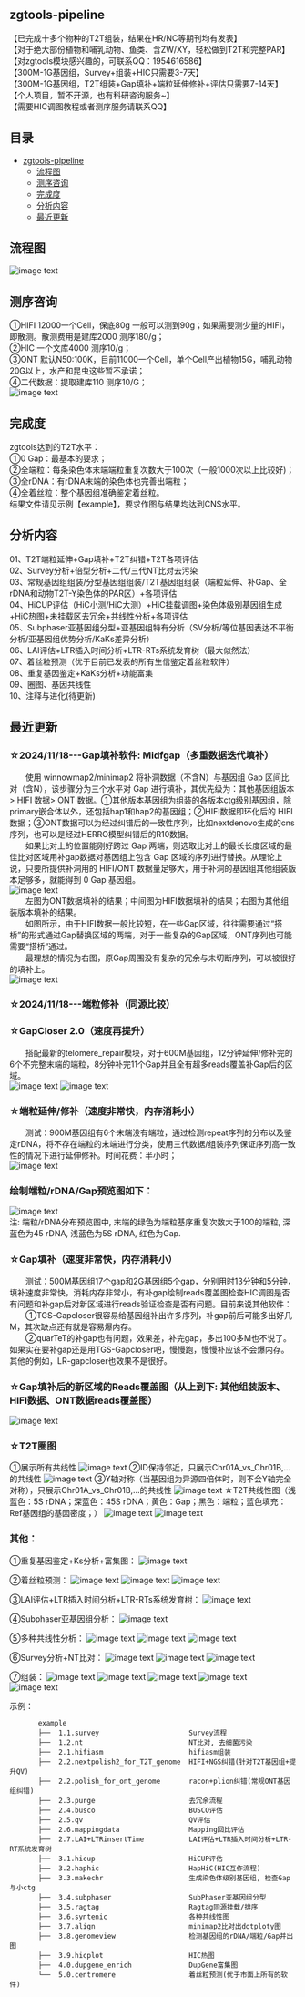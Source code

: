 ## zgtools-pipeline
【已完成十多个物种的T2T组装，结果在HR/NC等期刊均有发表】   
【对于绝大部份植物和哺乳动物、鱼类、含ZW/XY，轻松做到T2T和完整PAR】   
【对zgtools模块感兴趣的，可联系QQ：1954616586】   
【300M-1G基因组，Survey+组装+HIC只需要3-7天】   
【300M-1G基因组，T2T组装+Gap填补+端粒延伸修补+评估只需要7-14天】   
【个人项目，暂不开源，也有科研咨询服务~】  
【需要HIC调图教程或者测序服务请联系QQ】  

## 目录 

- [zgtools-pipeline](#zgtools-pipeline)
  - [流程图](#流程图)
  - [测序咨询](#测序咨询)
  - [完成度](#测序咨询)
  - [分析内容](#目前可分析的内容)
  - [最近更新 ](#最近更新 )

## 流程图
![image text](https://github.com/linyuiz/zgtools/blob/master/update_log/pipeline-flow.png)   
## 测序咨询
①HIFI 12000一个Cell，保底80g 一般可以测到90g；如果需要测少量的HIFI，即散测。散测费用是建库2000 测序180/g；   
②HIC 一个文库4000 测序10/g；   
③ONT 默认N50:100K，目前11000一个Cell，单个Cell产出植物15G，哺乳动物20G以上，水产和昆虫这些暂不承诺；   
④二代数据：提取建库110 测序10/G；   
![image text](https://github.com/linyuiz/zgtools-pipeline/blob/master/T2T%E6%B5%8B%E5%BA%8F%E7%AD%96%E7%95%A5.jpg)

## 完成度

zgtools达到的T2T水平：    
①0 Gap：最基本的要求；          
②全端粒：每条染色体末端端粒重复次数大于100次（一般1000次以上比较好)；      
③全rDNA：有rDNA末端的染色体也完善出端粒；      
④全着丝粒：整个基因组准确鉴定着丝粒。  
结果文件请见示例【example】，要求作图与结果均达到CNS水平。   

## 分析内容   
01、T2T端粒延伸+Gap填补+T2T纠错+T2T各项评估   
02、Survey分析+倍型分析+二代/三代NT比对去污染   
03、常规基因组组装/分型基因组组装/T2T基因组组装（端粒延伸、补Gap、全rDNA和动物T2T-Y染色体的PAR区）+各项评估   
04、HiCUP评估（HiC小测/HiC大测）+HiC挂载调图+染色体级别基因组生成+HiC热图+未挂载区去冗余+共线性分析+各项评估   
05、Subphaser亚基因组分型+亚基因组特有分析（SV分析/等位基因表达不平衡分析/亚基因组优势分析/KaKs差异分析）   
06、LAI评估+LTR插入时间分析+LTR-RTs系统发育树（最大似然法）   
07、着丝粒预测（优于目前已发表的所有生信鉴定着丝粒软件）   
08、重复基因鉴定+KaKs分析+功能富集   
09、圈图、基因共线性   
10、注释与进化(待更新)   

## 最近更新 
### ☆2024/11/18---Gap填补软件: Midfgap（多重数据迭代填补）  
&emsp;&emsp;使用 winnowmap2/minimap2 将补洞数据（不含N）与基因组 Gap 区间比对（含N），该步骤分为三个水平对 Gap 进行填补，其优先级为：其他基因组版本 >  HIFI 数据> ONT 数据。①其他版本基因组为组装的各版本ctg级别基因组，除primary嵌合体以外，还包括hap1和hap2的基因组；②HIFI数据即环化后的 HIFI 数据；③ONT数据可以为经过纠错后的一致性序列，比如nextdenovo生成的cns序列，也可以是经过HERRO模型纠错后的R10数据。  
&emsp;&emsp;如果比对上的位置能刚好跨过 Gap 两端，则选取比对上的最长长度区域的最佳比对区域用补gap数据对基因组上包含 Gap 区域的序列进行替换。从理论上说，只要所提供补洞用的 HIFI/ONT 数据量足够大，用于补洞的基因组其他组装版本足够多，就能得到 0 Gap 基因组。   
![image text](https://github.com/linyuiz/zgtools/blob/master/update_log/updata.24.11.18.png)   
&emsp;&emsp;左图为ONT数据填补的结果；中间图为HIFI数据填补的结果；右图为其他组装版本填补的结果。   
&emsp;&emsp;如图所示，由于HIFI数据一般比较短，在一些Gap区域，往往需要通过“搭桥”的形式通过Gap替换区域的两端，对于一些复杂的Gap区域，ONT序列也可能需要“搭桥”通过。   
&emsp;&emsp;最理想的情况为右图，原Gap周围没有复杂的冗余与未切断序列，可以被很好的填补上。   
![image text](https://github.com/linyuiz/zgtools/blob/master/update_log/updata.24.11.18-ReadsCovergae.png)   

### ☆2024/11/18---端粒修补（同源比较）  
### ☆GapCloser 2.0（速度再提升）  
&emsp;&emsp;搭配最新的telomere_repair模块，对于600M基因组，12分钟延伸/修补完的6个不完整末端的端粒，8分钟补完11个Gap并且全有超多reads覆盖补Gap后的区域。  
![image text](https://github.com/linyuiz/zgtools-pipeline/blob/master/example/9.0.Telomere_repair/allhap.png) 
![image text](https://github.com/linyuiz/zgtools-pipeline/blob/master/example/9.0.Telomere_repair/eachStream.png) 

### ☆端粒延伸/修补（速度非常快，内存消耗小）  
&emsp;&emsp;测试：900M基因组有6个末端没有端粒，通过检测repeat序列的分布以及鉴定rDNA，将不存在端粒的末端进行分类，使用三代数据/组装序列保证序列高一致性的情况下进行延伸修补。时间花费：半小时；    
![image text](https://github.com/linyuiz/zgtools-pipeline/blob/master/example/9.0.Telomere_repair/telomere_repair.png)  

### 绘制端粒/rDNA/Gap预览图如下：   
![image text](https://github.com/linyuiz/zgtools-pipeline/blob/master/example/9.0.Telomere_repair/genomeview.png)  
注: 端粒/rDNA分布预览图中, 末端的绿色为端粒基序重复次数大于100的端粒, 深蓝色为45 rDNA, 浅蓝色为5S rDNA, 红色为Gap.  
### ☆Gap填补（速度非常快，内存消耗小）  
&emsp;&emsp;测试：500M基因组17个gap和2G基因组5个gap，分别用时13分钟和5分钟，填补速度非常快，消耗内存非常小，有补gap绘制reads覆盖图检查HIC调图是否有问题和补gap后对新区域进行reads验证检查是否有问题。目前来说其他软件：  
&emsp;&emsp;①TGS-Gapcloser很容易给基因组补出许多序列，补gap前后可能多出好几M，其次缺点还有就是容易爆内存。  
&emsp;&emsp;②quarTeT的补gap也有问题，效果差，补完gap，多出100多M也不说了。如果实在要补gap还是用TGS-Gapcloser吧，慢慢跑，慢慢补应该不会爆内存。其他的例如，LR-gapcloser也效果不是很好。  

### ☆Gap填补后的新区域的Reads覆盖图（从上到下: 其他组装版本、HIFI数据、ONT数据reads覆盖图）  
![image text](https://github.com/linyuiz/zgtools-pipeline/blob/master/example/8.0.GapArea_ReadsCoverage/GapFilled_ReadsCoverage.png)
### ☆T2T圈图   
①展示所有共线性
![image text](https://github.com/linyuiz/zgtools-pipeline/blob/master/example/7.0.Circos/GenomeCircos_AllSyntenic.png)
②ID保持邻近，只展示Chr01A_vs_Chr01B,...的共线性
![image text](https://github.com/linyuiz/zgtools-pipeline/blob/master/example/7.0.Circos/GenomeCircos_AdjacentID.png)
③Y轴对称（当基因组为异源四倍体时，则不会Y轴完全对称），只展示Chr01A_vs_Chr01B,...的共线性
![image text](https://github.com/linyuiz/zgtools-pipeline/blob/master/example/7.0.Circos/GenomeCircos_Symmetry.png)
☆T2T共线性图（浅蓝色：5S rDNA；深蓝色：45S rDNA；黄色：Gap；黑色：端粒；蓝色填充：Ref基因组的基因密度；）
![image text](https://github.com/linyuiz/zgtools-pipeline/blob/master/example/3.6.syntenic/T2T_syn.png)
![image text](https://github.com/linyuiz/zgtools-pipeline/blob/master/example/6.0.genomesyn/Chr09B_GenomeSyn.png)

### 其他：

①重复基因鉴定+Ks分析+富集图：
![image text](https://github.com/linyuiz/zgtools-pipeline/blob/master/example/4.0.dupgene_enrich/dupgene_plot.png)

②着丝粒预测：
![image text](https://github.com/linyuiz/zgtools-pipeline/blob/master/example/5.0.centromere/chrA01.CCR.Final_plot.png)
![image text](https://github.com/linyuiz/zgtools-pipeline/blob/master/example/5.0.centromere/all_chromosome.png)
![image text](https://github.com/linyuiz/zgtools-pipeline/blob/master/example/5.0.centromere/genomeview.png)

③LAI评估+LTR插入时间分析+LTR-RTs系统发育树：
![image text](https://github.com/linyuiz/zgtools-pipeline/blob/master/example/2.7.LAI%2BLTRinsertTime/LTR_InsertionTime%2BLAI%2BLTR_Tree.png)

④Subphaser亚基因组分析：
![image text](https://github.com/linyuiz/zgtools-pipeline/blob/master/example/3.4.subphaser/00.subphaser_allplot.png)

⑤多种共线性分析：
![image text](https://github.com/linyuiz/zgtools-pipeline/blob/master/example/3.6.syntenic/jcvi.have_chrlabels.png)
![image text](https://github.com/linyuiz/zgtools-pipeline/blob/master/example/3.6.syntenic/gapplot.png)
![image text](https://github.com/linyuiz/zgtools-pipeline/blob/master/example/3.7.align/dotPloty_sort.png)

⑥Survey分析+NT比对：
![image text](https://github.com/linyuiz/zgtools-pipeline/blob/master/example/1.1.survey/02.jellyfish_count_kmer/kmer_depth_and_frequencey_distribution.svg)
![image text](https://github.com/linyuiz/zgtools-pipeline/blob/master/example/1.1.survey/04.smudgeplot%E5%85%B6%E4%BB%96%E9%A1%B9%E7%9B%AE/smudgeplot_smudgeplot_log10.png)
![image text](https://github.com/linyuiz/zgtools-pipeline/blob/master/example/1.2.nt/NT.plot1.png)

⑦组装：
![image text](https://github.com/linyuiz/zgtools-pipeline/blob/master/example/2.1.hifiasm/kmer_depth.distribution.png)
![image text](https://github.com/linyuiz/zgtools-pipeline/blob/master/example/2.4.busco/busco_figure.png)
![image text](https://github.com/linyuiz/zgtools-pipeline/blob/master/example/2.5.qv/genome.genome.spectra-cn.fl.png)
![image text](https://github.com/linyuiz/zgtools-pipeline/blob/master/example/2.6.mappingdata/GC_Depth.png)
![image text](https://github.com/linyuiz/zgtools-pipeline/blob/master/example/2.6.mappingdata/each_depth/chr1.density.png)

示例：

           example
           ├──  1.1.survey                      Survey流程
           ├──  1.2.nt                          NT比对, 去细菌污染
           ├──  2.1.hifiasm                     hifiasm组装
           ├──  2.2.nextpolish2_for_T2T_genome  HIFI+NGS纠错(针对T2T基因组+提升QV)
           ├──  2.2.polish_for_ont_genome       racon+plion纠错(常规ONT基因组纠错)
           ├──  2.3.purge                       去冗余流程
           ├──  2.4.busco                       BUSCO评估
           ├──  2.5.qv                          QV评估
           ├──  2.6.mappingdata                 Mapping回比评估
           ├──  2.7.LAI+LTRinsertTime           LAI评估+LTR插入时间分析+LTR-RT系统发育树
           ├──  3.1.hicup                       HiCUP评估
           ├──  3.2.haphic                      HapHiC(HIC互作流程)
           ├──  3.3.makechr                     生成染色体级别基因组, 检查Gap与小ctg
           ├──  3.4.subphaser                   SubPhaser亚基因组分型
           ├──  3.5.ragtag                      Ragtag同源挂载/排序
           ├──  3.6.syntenic                    各种共线性图
           ├──  3.7.align                       minimap2比对出dotploty图
           ├──  3.8.genomeview                  检测基因组的rDNA/端粒/Gap并出图
           ├──  3.9.hicplot                     HIC热图
           ├──  4.0.dupgene_enrich              DupGene富集图
           └──  5.0.centromere                  着丝粒预测(优于市面上所有的软件)  
